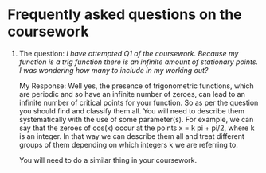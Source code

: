 # Frequently asked questions on the coursework


1. The question: *I have attempted Q1 of the coursework. Because my function is a trig function there is an infinite amount of stationary points. I was wondering how many to include in my working out?*
    
    My Response: Well yes, the presence of trigonometric functions, which are periodic and so have an infinite number of zeroes, can lead to an infinite number of critical points for your function. So as per the question you should find and classify them all. You will need to describe them systematically with the use of some parameter(s). For example, we can say that the zeroes of cos(x) occur at the points x = k pi + pi/2, where k is an integer. In that way we can describe them all and treat different groups of them depending on which integers k we are referring to. 

    You will need to do a similar thing in your coursework.
